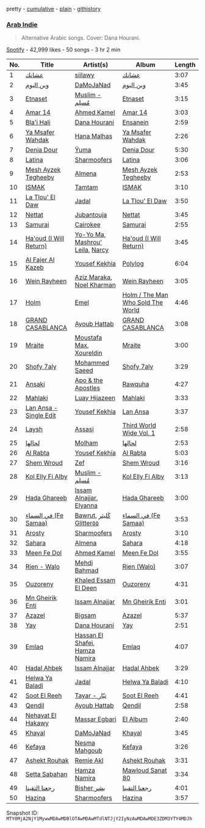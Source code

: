 pretty - [cumulative](/playlists/cumulative/37i9dQZF1DWUQM3rmTXpBR.md) - [plain](/playlists/plain/37i9dQZF1DWUQM3rmTXpBR) - [githistory](https://github.githistory.xyz/mackorone/spotify-playlist-archive/blob/main/playlists/plain/37i9dQZF1DWUQM3rmTXpBR)

### [Arab Indie](https://open.spotify.com/playlist/37i9dQZF1DWUQM3rmTXpBR)

> Alternative Arabic songs\. Cover: Dana Hourani.

[Spotify](https://open.spotify.com/user/spotify) - 42,999 likes - 50 songs - 3 hr 2 min

| No. | Title | Artist(s) | Album | Length |
|---|---|---|---|---|
| 1 | [عشانك](https://open.spotify.com/track/2L8xtCLeM42te93xowB4nx) | [siilawy](https://open.spotify.com/artist/5VZr6vX1UPRRf9tneUEi2B) | [عشانك](https://open.spotify.com/album/4HyGsmrEgAjCZl7ZZLDhTk) | 3:07 |
| 2 | [وين اليوم](https://open.spotify.com/track/3D4FAxWer4j9RD2ASrdfv2) | [DaMoJaNad](https://open.spotify.com/artist/1LTJFwU5wuzqgYWzvkqBix) | [وين اليوم](https://open.spotify.com/album/4Bw1p9br1qbIaA8tZz42td) | 3:45 |
| 3 | [Etnaset](https://open.spotify.com/track/5hiQSNo6jQbQ2m2gBZs7bU) | [Muslim \- مُسلِم](https://open.spotify.com/artist/2PM82jOCB674w4BL08zFVS) | [Etnaset](https://open.spotify.com/album/5nE6ovXOMjYZ1UG695iIkU) | 3:15 |
| 4 | [Amar 14](https://open.spotify.com/track/2O36wGSupi2wumi360NBxz) | [Ahmed Kamel](https://open.spotify.com/artist/41g2nSmocqVLuYnmndxefu) | [Amar 14](https://open.spotify.com/album/2Wj3ovxVaSyHaBD2yWca1Y) | 3:03 |
| 5 | [Bla'i Hali](https://open.spotify.com/track/33TYziNjMe6yNuV2tgkmq8) | [Dana Hourani](https://open.spotify.com/artist/15hYqWGQsqwtFi7FgLE4i6) | [Ensanein](https://open.spotify.com/album/38MJVqssjkHcmUZKM9ERUt) | 2:59 |
| 6 | [Ya Msafer Wahdak](https://open.spotify.com/track/1zPfv9d1zoorqjH3rVQq04) | [Hana Malhas](https://open.spotify.com/artist/0EQjOxeqpT2ebzA1NvT9Cu) | [Ya Msafer Wahdak](https://open.spotify.com/album/6C9tz8uAtt3WVIIH4P3Gjo) | 2:26 |
| 7 | [Denia Dour](https://open.spotify.com/track/6BLSn19vlhGLwoQWmPaDUc) | [Ÿuma](https://open.spotify.com/artist/1PRH2VLBHk1kMY2BFI0GQW) | [Denia Dour](https://open.spotify.com/album/7i0pjCbQ3amgxYoawJCx5o) | 5:30 |
| 8 | [Latina](https://open.spotify.com/track/42d62TnY6q3qVR5RiyaEps) | [Sharmoofers](https://open.spotify.com/artist/0qZ24TkLCHoE3ajCzGItJ1) | [Latina](https://open.spotify.com/album/7mljCWuvJRbbTazyT8R4rR) | 3:06 |
| 9 | [Mesh Ayzek Tegheeby](https://open.spotify.com/track/53Yk4qSPehpLV0tadM008N) | [Almena](https://open.spotify.com/artist/3dwnBsNq4R18t5SYNqJL37) | [Mesh Ayzek Tegheeby](https://open.spotify.com/album/7EAyzRoDL0zQwQjVNBarH6) | 2:53 |
| 10 | [ISMAK](https://open.spotify.com/track/43VNzrxl9c8l3BHbzLHQTY) | [Tamtam](https://open.spotify.com/artist/0L8dLj3QGxHctqkzapPfio) | [ISMAK](https://open.spotify.com/album/1yLtoNHRhnWC0LN8b04gjp) | 3:10 |
| 11 | [La Tlou' El Daw](https://open.spotify.com/track/0pHL3idFQ7AT944IFJQVH6) | [Jadal](https://open.spotify.com/artist/27OeswwNYFziNtyGMIHR0f) | [La Tlou' El Daw](https://open.spotify.com/album/3iyIcDBdCVnRHsN0zb6Q5h) | 3:50 |
| 12 | [Nettat](https://open.spotify.com/track/4cwCGscTjO9FwgtRU9QIAe) | [Jubantouja](https://open.spotify.com/artist/7m05rEUUQiViUHo1IPHz8x) | [Nettat](https://open.spotify.com/album/5mb0OTZwNStZXnIdWu7l7B) | 3:45 |
| 13 | [Samurai](https://open.spotify.com/track/7dTgSeAVu9EWJusdCsRyTo) | [Cairokee](https://open.spotify.com/artist/2GVksDv9UpY60i4CvytrZK) | [Samurai](https://open.spotify.com/album/17r6jfsKAlkpqUPuMOHClZ) | 2:55 |
| 14 | [Ha'oud \(I Will Return\)](https://open.spotify.com/track/1OExzy9fGc3TGP5zFvp0AH) | [Yo\-Yo Ma](https://open.spotify.com/artist/5Dl3HXZjG6ZOWT5cV375lk), [Mashrou' Leila](https://open.spotify.com/artist/2RIrl9cApI8HwM6aF4Jt5m), [Narcy](https://open.spotify.com/artist/0dkcQCK8GjDBCGrjlUJhlg) | [Ha'oud \(I Will Return\)](https://open.spotify.com/album/2sp15C7t9ATNj3TuJKDtWF) | 3:45 |
| 15 | [Al Fajer Al Kazeb](https://open.spotify.com/track/75f1DWsH7SzOHQbtURZf0u) | [Yousef Kekhia](https://open.spotify.com/artist/7EhcVdfydM4Hdfv5usdCRw) | [Polylog](https://open.spotify.com/album/68PRVUPTJsIygqpuDKrgXG) | 6:04 |
| 16 | [Wein Rayheen](https://open.spotify.com/track/7mHpjI49tleTX9YezPPqS6) | [Aziz Maraka](https://open.spotify.com/artist/2qi698G7BphxwdPUbQgZMU), [Noel Kharman](https://open.spotify.com/artist/1GsARczxaleCcAzZinTcjK) | [Wein Rayheen](https://open.spotify.com/album/4bcHZwnRYGf63bmvfpUFDq) | 3:05 |
| 17 | [Holm](https://open.spotify.com/track/1BLbyhemxMhIds5cf4lHxx) | [Emel](https://open.spotify.com/artist/06MtOym27ALcfdtVOsRcaA) | [Holm / The Man Who Sold The World](https://open.spotify.com/album/4uvkTNocp7isVguCNavJnY) | 4:46 |
| 18 | [GRAND CASABLANCA](https://open.spotify.com/track/0XSH8YUaehYghWI5Mw2FYC) | [Ayoub Hattab](https://open.spotify.com/artist/718mVE4zMicra6iqqKY5h3) | [GRAND CASABLANCA](https://open.spotify.com/album/7eKFo8B2iSBV9KMZ7rqKsY) | 3:08 |
| 19 | [Mraite](https://open.spotify.com/track/7mEO8E9koxx19CywaN0pwi) | [Moustafa Max](https://open.spotify.com/artist/2Zjp2UNHX1ILlwjjN0MPDQ), [Xoureldin](https://open.spotify.com/artist/6dGfzQZmB2W9ImyY2wIMUi) | [Mraite](https://open.spotify.com/album/4pPi3KRT8uRBS1svqdbUqN) | 3:00 |
| 20 | [Shofy 7aly](https://open.spotify.com/track/6sl5f589BUW7wz9EWpJG9Q) | [Mohammed Saeed](https://open.spotify.com/artist/1ZpCdBZ3rL0mXxMhzhOBvi) | [Shofy 7aly](https://open.spotify.com/album/7jGcinboojeSI12RzVeMW5) | 3:29 |
| 21 | [Ansaki](https://open.spotify.com/track/7D7cevBYalgRNWtxzPZWyA) | [Apo & the Apostles](https://open.spotify.com/artist/206CRJTxnXzOKrkZmZm9aw) | [Rawquha](https://open.spotify.com/album/2M5Qyikkntj3ly2V6RLyRJ) | 4:27 |
| 22 | [Mahlaki](https://open.spotify.com/track/6B7zL4ZQzIfNPyNqCmh1Kh) | [Luay Hijazeen](https://open.spotify.com/artist/2a1uAKszGY1wTHnbT0Y9Y8) | [Mahlaki](https://open.spotify.com/album/1w6bOsRP9n1M4FdTlwswiP) | 3:33 |
| 23 | [Lan Ansa \- Single Edit](https://open.spotify.com/track/0KwFmu6kZiqKSwIJG1eJQU) | [Yousef Kekhia](https://open.spotify.com/artist/7EhcVdfydM4Hdfv5usdCRw) | [Lan Ansa](https://open.spotify.com/album/3loPFrWppE0ACpiRGXBrIG) | 3:37 |
| 24 | [Laysh](https://open.spotify.com/track/6cOEsSZeuzPX3V2GgvB4CF) | [Assasi](https://open.spotify.com/artist/1TuHc6zFa31PJpMpvyKZoz) | [Third World Wide Vol\. 1](https://open.spotify.com/album/0hFSce1HiBRXsZaii7qAZh) | 2:58 |
| 25 | [لحالها](https://open.spotify.com/track/64NJb1lr4J9IXDUNl63nxo) | [Molham](https://open.spotify.com/artist/0QQoEM8PaO0N5y1frRGKom) | [لحالها](https://open.spotify.com/album/2War9jZBTVTUv12nB0YkUz) | 2:53 |
| 26 | [Al Rabta](https://open.spotify.com/track/7BnxgBDGc0f0xgFGNaYaWC) | [Yousef Kekhia](https://open.spotify.com/artist/7EhcVdfydM4Hdfv5usdCRw) | [Al Rabta](https://open.spotify.com/album/74YSFIcE0BoGp0vLfkYNis) | 5:03 |
| 27 | [Shem Wroud](https://open.spotify.com/track/7mw1BU1xKLh9BPcMfhDuAG) | [Zef](https://open.spotify.com/artist/5xLrAcC8QXJSik2rLNAR8L) | [Shem Wroud](https://open.spotify.com/album/4lTQSJLGiwsJuNI7mvyFG6) | 3:16 |
| 28 | [Kol Elly Fi Alby](https://open.spotify.com/track/0eCQyp0QixPbUn6yn0GIDg) | [Muslim \- مُسلِم](https://open.spotify.com/artist/2PM82jOCB674w4BL08zFVS) | [Kol Elly Fi Alby](https://open.spotify.com/album/3mljnESPv1qiYVXy0yYBV0) | 3:13 |
| 29 | [Hada Ghareeb](https://open.spotify.com/track/4N4NLZ6gUbevHiMekc8VoP) | [Issam Alnajjar](https://open.spotify.com/artist/6dO0RkhFhjMwLtLQqNgL8r), [Elyanna](https://open.spotify.com/artist/0jIWKlfmD4Ew7HeVVrq03g) | [Hada Ghareeb](https://open.spotify.com/album/0QAiD3TEsWoaVE0NZCnEdS) | 3:00 |
| 30 | [في السماء \(Fe Samaa\)](https://open.spotify.com/track/1dIf1Gc7gIoXSuRzlnOTWC) | [Bawrut](https://open.spotify.com/artist/15naE0RS2asDfn93USLJqV), [ڭليثر Glitter٥٥](https://open.spotify.com/artist/2KWnDPIjSGjvYrwexIdYyI) | [في السماء \(Fe Samaa\)](https://open.spotify.com/album/03rlICPw5ab843v5pXMo4H) | 3:53 |
| 31 | [Arosty](https://open.spotify.com/track/2IEWP8OvgxXZcpx7h2rFF4) | [Sharmoofers](https://open.spotify.com/artist/0qZ24TkLCHoE3ajCzGItJ1) | [Arosty](https://open.spotify.com/album/2pXOewtgNtWSCuoZz98TCG) | 3:10 |
| 32 | [Sahara](https://open.spotify.com/track/76rdCaOQc4RlzeilZ9ZffD) | [Almena](https://open.spotify.com/artist/3dwnBsNq4R18t5SYNqJL37) | [Sahara](https://open.spotify.com/album/4uyGKH3wKeFn9T7LH77NAp) | 4:18 |
| 33 | [Meen Fe Dol](https://open.spotify.com/track/63uctqlwCI5AxXYmpTVO2Z) | [Ahmed Kamel](https://open.spotify.com/artist/41g2nSmocqVLuYnmndxefu) | [Meen Fe Dol](https://open.spotify.com/album/2fxZ2DkwORuu1ZsolK4PiJ) | 3:55 |
| 34 | [Rien \- Walo](https://open.spotify.com/track/1VzK9N1vmvEStE4nfOGrWs) | [Mehdi Bahmad](https://open.spotify.com/artist/2JSanFrSbCNhXIolgRbW9T) | [Rien \(Walo\)](https://open.spotify.com/album/4Sm2NpOuvRhSzSrwO4U3sz) | 3:07 |
| 35 | [Ouzoreny](https://open.spotify.com/track/7MklY2GT9V5Lnd8ieXfFQ4) | [Khaled Essam El Deen](https://open.spotify.com/artist/3syfdFK4iR0fZ1xur7rNao) | [Ouzoreny](https://open.spotify.com/album/3J14UoBBPGZluNbNbnsBCu) | 4:31 |
| 36 | [Mn Gheirik Enti](https://open.spotify.com/track/19M24LvVumMVlcQIHusXyl) | [Issam Alnajjar](https://open.spotify.com/artist/6dO0RkhFhjMwLtLQqNgL8r) | [Mn Gheirik Enti](https://open.spotify.com/album/41kBbSWRbStqfsrXeM5Cpo) | 3:01 |
| 37 | [Azazel](https://open.spotify.com/track/3MUnx2w6D1cCvi3KmgJ8h0) | [Bigsam](https://open.spotify.com/artist/20T7aJPzK6LoFR0GRFdNW8) | [Azazel](https://open.spotify.com/album/2D3mK6wH9go588dDe9Xz4U) | 5:37 |
| 38 | [Yay](https://open.spotify.com/track/5E7b7E6SQDuCHqs35YsZGi) | [Dana Hourani](https://open.spotify.com/artist/15hYqWGQsqwtFi7FgLE4i6) | [Yay](https://open.spotify.com/album/3L7dNXLdUIYLjpEKCsfDnj) | 2:51 |
| 39 | [Emlaq](https://open.spotify.com/track/27269Mf2BDkWfLaC4oOw87) | [Hassan El Shafei](https://open.spotify.com/artist/62HptqyCczb1325UIjFF7x), [Hamza Namira](https://open.spotify.com/artist/2N72bJ8IYB4KZmKmxz5Xkk) | [Emlaq](https://open.spotify.com/album/3eeP7ZflvhlVWdgHDgxuWp) | 4:07 |
| 40 | [Hadal Ahbek](https://open.spotify.com/track/0ymn3NBfT1W2QW0d7U5kHS) | [Issam Alnajjar](https://open.spotify.com/artist/6dO0RkhFhjMwLtLQqNgL8r) | [Hadal Ahbek](https://open.spotify.com/album/5NUgTQnW5TqzsqzDVEVITx) | 3:29 |
| 41 | [Helwa Ya Baladi](https://open.spotify.com/track/16XFirWEReR8H21pJfIL49) | [Jadal](https://open.spotify.com/artist/27OeswwNYFziNtyGMIHR0f) | [Helwa Ya Baladi](https://open.spotify.com/album/25t09XMGJxntx0Yk8H1bev) | 4:10 |
| 42 | [Soot El Reeh](https://open.spotify.com/track/1vEwEQwqaxtpsvAnMsb7CB) | [Tayar \- تيّار](https://open.spotify.com/artist/6ntwC60sylc4u0Npjoj6GM) | [Soot El Reeh](https://open.spotify.com/album/04DBf8INFlWxsutrowWkxm) | 4:41 |
| 43 | [Qendil](https://open.spotify.com/track/41xnwQ7jV43F3r0hGz32W8) | [Ayoub Hattab](https://open.spotify.com/artist/718mVE4zMicra6iqqKY5h3) | [Qendil](https://open.spotify.com/album/07FghzexOj5xqhoEQ6nzuz) | 2:58 |
| 44 | [Nehayat El Hakawy](https://open.spotify.com/track/5y2CUolrd9Qjrb7lyEuQ3b) | [Massar Egbari](https://open.spotify.com/artist/1RJ4fUIqNW9jyKFMtRZOD4) | [El Album](https://open.spotify.com/album/6T1mRxav5p4HHQ3KdKxkrd) | 2:40 |
| 45 | [Khayal](https://open.spotify.com/track/6oItsPDKVtqJFtbIn8V4AW) | [DaMoJaNad](https://open.spotify.com/artist/1LTJFwU5wuzqgYWzvkqBix) | [Khayal](https://open.spotify.com/album/7seFxa9r1rPYcgdCka6hcN) | 3:45 |
| 46 | [Kefaya](https://open.spotify.com/track/4de9VEoQzSNVUNJ365htJR) | [Nesma Mahgoub](https://open.spotify.com/artist/68J05BuI8JQSdEwIyuBBVI) | [Kefaya](https://open.spotify.com/album/1zSToNW52s7GW0rj7bDfoK) | 3:26 |
| 47 | [Ashekt Rouhak](https://open.spotify.com/track/17SLR4fggn2DSt4mbAbkuy) | [Remie Akl](https://open.spotify.com/artist/0yKnrHyeDfAEr5XHuwA9xK) | [Ashekt Rouhak](https://open.spotify.com/album/5fXHircpFotE13R8AYYFjm) | 3:31 |
| 48 | [Setta Sabahan](https://open.spotify.com/track/0zSPZ1QQFL6jvsCSqBiIJz) | [Hamza Namira](https://open.spotify.com/artist/2N72bJ8IYB4KZmKmxz5Xkk) | [Mawloud Sanat 80](https://open.spotify.com/album/3l4HXkpmAhcVi6moAigDT7) | 3:34 |
| 49 | [رجعنا التقينا](https://open.spotify.com/track/3bWGmpvHjK9GHt9JYXGWH8) | [Bisher بشر](https://open.spotify.com/artist/5aJWiAyj50doGPVR79VDzK) | [رجعنا التقينا](https://open.spotify.com/album/5FoaHEDPP43MWTLXBWCfEl) | 4:01 |
| 50 | [Hazina](https://open.spotify.com/track/3JLhpzsdRKu2XX40hWkAo0) | [Sharmoofers](https://open.spotify.com/artist/0qZ24TkLCHoE3ajCzGItJ1) | [Hazina](https://open.spotify.com/album/1YouEiz9p93Tp51juzplSP) | 3:57 |

Snapshot ID: `MTY0MjA2NjY1MywwMDAwMDBlOTAwMDAwMTdlNTJjY2IyNzAwMDAwMDE3ZDM3YTY4MDJh`